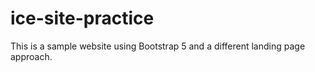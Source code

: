 # ice-site-practice
This is a sample website using Bootstrap 5 and a different landing page approach.
